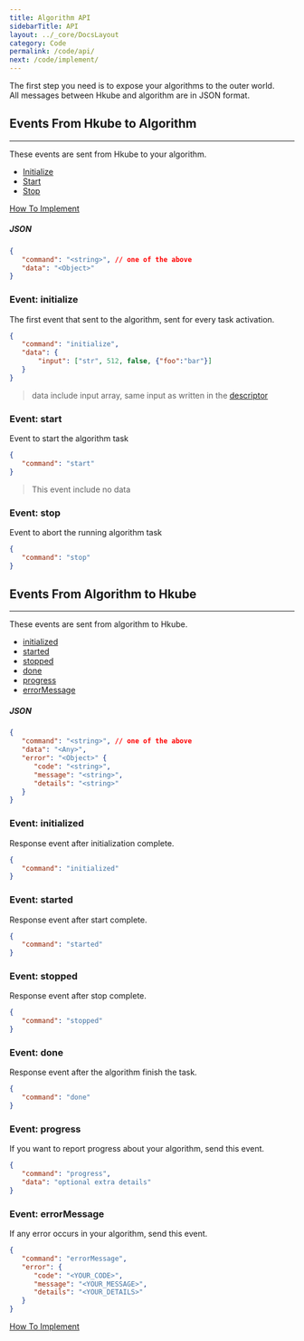 ```yaml
---
title: Algorithm API
sidebarTitle: API
layout: ../_core/DocsLayout
category: Code
permalink: /code/api/
next: /code/implement/
---
```


The first step you need is to expose your algorithms to the outer world.     
All messages between Hkube and algorithm are in JSON format.

## Events From Hkube to Algorithm
---

These events are sent from Hkube to your algorithm.

* [Initialize](#event-initialize)
* [Start](#event-start)
* [Stop](#event-stop)

[How To Implement](/algorithms/implement/#handle-messages)

##### *JSON*
```json
{
   "command": "<string>", // one of the above
   "data": "<Object>"
}
```

### Event: initialize

The first event that sent to the algorithm, sent for every task activation.

```json
{
   "command": "initialize",
   "data": {
       "input": ["str", 512, false, {"foo":"bar"}]
   }
}
```
> data include input array, same input as written in the [descriptor](/learn/input/)

### Event: start

Event to start the algorithm task

```json
{
   "command": "start"
}
```

> This event include no data

### Event: stop

Event to abort the running algorithm task

```json
{
   "command": "stop"
}
```

## Events From Algorithm to Hkube
---

These events are sent from algorithm to Hkube.

* [initialized](#event-initialized)
* [started](#event-started)
* [stopped](#event-stopped)
* [done](#event-done)
* [progress](#event-progress)
* [errorMessage](#event-errorMessage)

##### *JSON*
```json
{
   "command": "<string>", // one of the above
   "data": "<Any>",
   "error": "<Object>" {
      "code": "<string>",
      "message": "<string>",
      "details": "<string>"
   }
}
```

### Event: initialized

Response event after initialization complete.  

```json
{
   "command": "initialized"
}
```

### Event: started

Response event after start complete.  

```json
{
   "command": "started"
}
```

### Event: stopped

Response event after stop complete.  

```json
{
   "command": "stopped"
}
```

### Event: done

Response event after the algorithm finish the task. 

```json
{
   "command": "done"
}
```

### Event: progress

If you want to report progress about your algorithm, send this event.

```json
{
   "command": "progress",
   "data": "optional extra details"
}
```

### Event: errorMessage

If any error occurs in your algorithm, send this event.

```json
{
   "command": "errorMessage",
   "error": {
      "code": "<YOUR_CODE>",
      "message": "<YOUR_MESSAGE>",
      "details": "<YOUR_DETAILS>"
   }
}
```
[How To Implement](/algorithms/implement/#handle-errors)
